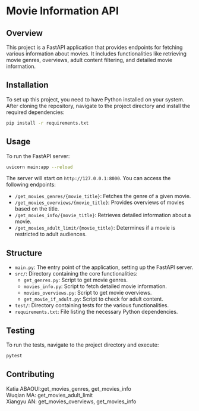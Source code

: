 # Movie Information API

## Overview

This project is a FastAPI application that provides endpoints for fetching various information about movies. It includes functionalities like retrieving movie genres, overviews, adult content filtering, and detailed movie information.

## Installation

To set up this project, you need to have Python installed on your system. After cloning the repository, navigate to the project directory and install the required dependencies:

```bash
pip install -r requirements.txt
```

## Usage

To run the FastAPI server:

```bash
uvicorn main:app --reload
```

The server will start on `http://127.0.0.1:8000`. You can access the following endpoints:

- `/get_movies_genres/{movie_title}`: Fetches the genre of a given movie.
- `/get_movies_overviews/{movie_title}`: Provides overviews of movies based on the title.
- `/get_movies_info/{movie_title}`: Retrieves detailed information about a movie.
- `/get_movies_adult_limit/{movie_title}`: Determines if a movie is restricted to adult audiences.

## Structure

- `main.py`: The entry point of the application, setting up the FastAPI server.
- `src/`: Directory containing the core functionalities:
  - `get_genres.py`: Script to get movie genres.
  - `movies_info.py`: Script to fetch detailed movie information.
  - `movies_overviews.py`: Script to get movie overviews.
  - `get_movie_if_adult.py`: Script to check for adult content.
- `test/`: Directory containing tests for the various functionalities.
- `requirements.txt`: File listing the necessary Python dependencies.

## Testing

To run the tests, navigate to the project directory and execute:

```bash
pytest
```

## Contributing
Katia ABAOUI:get_movies_genres, get_movies_info<br>
Wuqian MA: get_movies_adult_limit<br>
Xiangyu AN: get_movies_overviews, get_movies_info</b>
